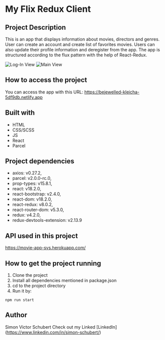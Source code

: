 # My Flix Redux Client

## Project Description
This is an app that displays information about movies, directors and genres. User can create an account and create list of favorites movies. Users can also update their profile information and  deregister from the app.
The app is structured according to the flux pattern with the help of React-Redux.

![Log-In View](https://user-images.githubusercontent.com/104713327/209662746-815bbf7e-8fac-4b52-8b3a-902a81fb230a.png)
![Main View](https://user-images.githubusercontent.com/104713327/209662924-cf6e2137-55eb-41bd-bb99-437bddf6b869.png)

## How to access the project
You can access the app with this URL: https://bejewelled-kleicha-5df9db.netlify.app

## Built with
- HTML
- CSS/SCSS
- JS
- React
- Parcel

## Project dependencies
- axios: v0.27.2,
- parcel: v2.0.0-rc.0,
- prop-types: v15.8.1,
- react: v18.2.0,
- react-bootstrap: v2.4.0,
- react-dom: v18.2.0,
- react-redux: v8.0.2,
- react-router-dom: v5.3.0,
- redux: v4.2.0,
- redux-devtools-extension: v2.13.9

## API used in this project
https://movie-app-svs.herokuapp.com/

## How to get the project running

1. Clone the project
2. Install all dependencies mentioned in package.json
3. cd to the project directory
4. Run it by:

```
npm run start
```

## Author

Simon Victor Schubert
Check out my Linked [LinkedIn] (https://www.linkedin.com/in/simon-schubert/)

